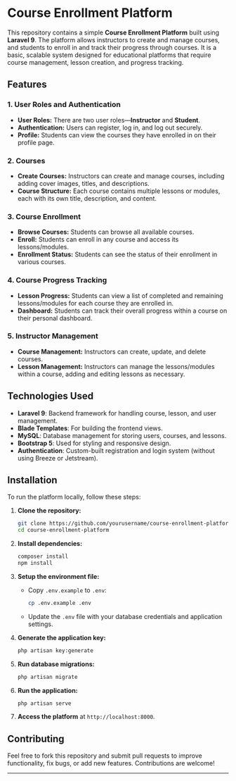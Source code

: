 
# Course Enrollment Platform

This repository contains a simple **Course Enrollment Platform** built using **Laravel 9**. The platform allows instructors to create and manage courses, and students to enroll in and track their progress through courses. It is a basic, scalable system designed for educational platforms that require course management, lesson creation, and progress tracking.

## Features

### 1. **User Roles and Authentication**
- **User Roles:** There are two user roles—**Instructor** and **Student**.
- **Authentication:** Users can register, log in, and log out securely.
- **Profile:** Students can view the courses they have enrolled in on their profile page.

### 2. **Courses**
- **Create Courses:** Instructors can create and manage courses, including adding cover images, titles, and descriptions.
- **Course Structure:** Each course contains multiple lessons or modules, each with its own title, description, and content.

### 3. **Course Enrollment**
- **Browse Courses:** Students can browse all available courses.
- **Enroll:** Students can enroll in any course and access its lessons/modules.
- **Enrollment Status:** Students can see the status of their enrollment in various courses.

### 4. **Course Progress Tracking**
- **Lesson Progress:** Students can view a list of completed and remaining lessons/modules for each course they are enrolled in.
- **Dashboard:** Students can track their overall progress within a course on their personal dashboard.

### 5. **Instructor Management**
- **Course Management:** Instructors can create, update, and delete courses.
- **Lesson Management:** Instructors can manage the lessons/modules within a course, adding and editing lessons as necessary.

## Technologies Used
- **Laravel 9**: Backend framework for handling course, lesson, and user management.
- **Blade Templates**: For building the frontend views.
- **MySQL**: Database management for storing users, courses, and lessons.
- **Bootstrap 5**: Used for styling and responsive design.
- **Authentication**: Custom-built registration and login system (without using Breeze or Jetstream).

## Installation

To run the platform locally, follow these steps:

1. **Clone the repository:**
    ```bash
    git clone https://github.com/yourusername/course-enrollment-platform.git
    cd course-enrollment-platform
    ```

2. **Install dependencies:**
    ```bash
    composer install
    npm install
    ```

3. **Setup the environment file:**
    - Copy `.env.example` to `.env`:
      ```bash
      cp .env.example .env
      ```
    - Update the `.env` file with your database credentials and application settings.

4. **Generate the application key:**
    ```bash
    php artisan key:generate
    ```

5. **Run database migrations:**
    ```bash
    php artisan migrate
    ```

6. **Run the application:**
    ```bash
    php artisan serve
    ```

7. **Access the platform** at `http://localhost:8000`.

## Contributing

Feel free to fork this repository and submit pull requests to improve functionality, fix bugs, or add new features. Contributions are welcome!

---

